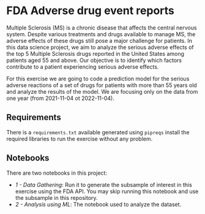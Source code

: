 # FDA Adverse drug event reports

Multiple Sclerosis (MS) is a chronic disease that affects the central nervous system. Despite various treatments and drugs available to manage MS, the adverse effects of these drugs still pose a major challenge for patients. In this data science project, we aim to analyze the serious adverse effects of the top 5 Multiple Sclerosis drugs reported in the United States among patients aged 55 and above. Our objective is to identify which factors contribute to a patient experiencing serious adverse effects.

For this exercise we are going to code a prediction model for the serious adverse reactions of a set of drugs for patients with more than 55 years old and analyze the results of the model. We are focusing only on the data from one year (from 2021-11-04 ot 2022-11-04).

## Requirements

There is a `requirements.txt` available generated using `pipreqs` install the required libraries to run the exercise without any problem.

## Notebooks

There are two notebooks in this project:

- *1 - Data Gathering*: Run it  to generate the subsample of interest in this exercise using the FDA API. You may skip running this notebook and use the subsample in this repository.
- *2 - Analysis using ML*: The notebook used to analyze the dataset.
